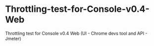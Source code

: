 # Throttling-test-for-Console-v0.4-Web
Throttling test for Console v0.4 Web (UI - Chrome devs tool and API - Jmeter)
